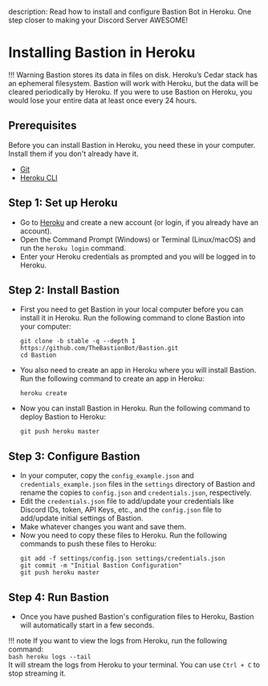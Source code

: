 description: Read how to install and configure Bastion Bot in Heroku. One step closer to making your Discord Server AWESOME!

# Installing Bastion in Heroku

!!! Warning
    Bastion stores its data in files on disk. Heroku’s Cedar stack has an ephemeral filesystem. Bastion will work with Heroku, but the data will be cleared periodically by Heroku. If you were to use Bastion on Heroku, you would lose your entire data at least once every 24 hours.

## Prerequisites
Before you can install Bastion in Heroku, you need these in your computer. Install them if you don't already have it.

- [Git](https://git-scm.com/downloads)
- [Heroku CLI](https://devcenter.heroku.com/articles/getting-started-with-nodejs#set-up)

## Step 1: Set up Heroku
- Go to [Heroku](https://www.heroku.com/) and create a new account (or login, if you already have an account).
- Open the Command Prompt (Windows) or Terminal (Linux/macOS) and run the `heroku login` command.
- Enter your Heroku credentials as prompted and you will be logged in to Heroku.

## Step 2: Install Bastion
- First you need to get Bastion in your local computer before you can install it in Heroku. Run the following command to clone Bastion into your computer:
  ```
  git clone -b stable -q --depth 1 https://github.com/TheBastionBot/Bastion.git
  cd Bastion
  ```
- You also need to create an app in Heroku where you will install Bastion. Run the following command to create an app in Heroku:
  ```
  heroku create
  ```
- Now you can install Bastion in Heroku. Run the following command to deploy Bastion to Heroku:
  ```
  git push heroku master
  ```

## Step 3: Configure Bastion
- In your computer, copy the `config_example.json` and `credentials_example.json` files in the `settings` directory of Bastion and rename the copies to `config.json` and `credentials.json`, respectively.
- Edit the `credentials.json` file to add/update your credentials like Discord IDs, token, API Keys, etc., and the `config.json` file to add/update initial settings of Bastion.
- Make whatever changes you want and save them.
- Now you need to copy these files to Heroku. Run the following commands to push these files to Heroku:
  ```
  git add -f settings/config.json settings/credentials.json
  git commit -m "Initial Bastion Configuration"
  git push heroku master
  ```

## Step 4: Run Bastion
- Once you have pushed Bastion's configuration files to Heroku, Bastion will automatically start in a few seconds.


!!! note
    If you want to view the logs from Heroku, run the following command:  
    ```bash
    heroku logs --tail
    ```  
    It will stream the logs from Heroku to your terminal. You can use `Ctrl + C` to stop streaming it.
